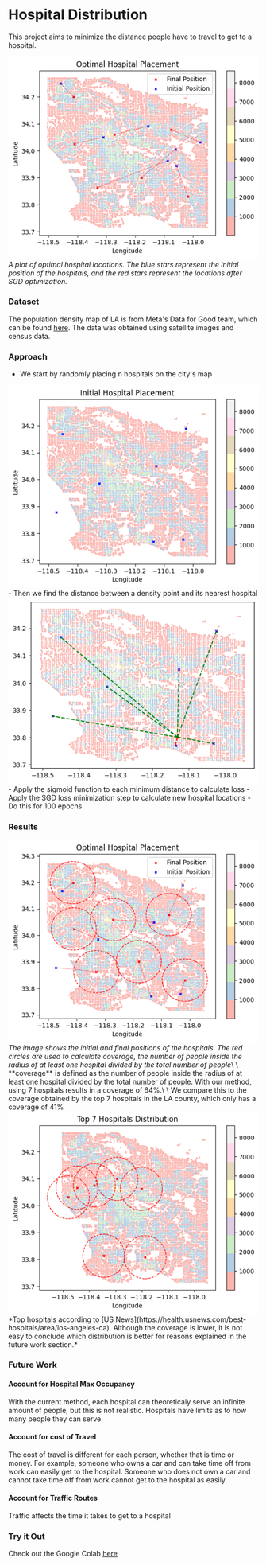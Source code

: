 <h1>Hospital Distribution</h1>

This project aims to minimize the distance people have to travel to get to a hospital.

<img src='images/hospital_placement.png'>
<em>A plot of optimal hospital locations. The blue stars represent the initial position of the hospitals, and the red stars represent the locations after SGD optimization.</em>

### Dataset
The population density map of LA is from Meta's Data for Good team, which can be found [here](https://dataforgood.facebook.com/dfg/tools/high-resolution-population-density-maps). The data was obtained using satellite images and census data. 

### Approach
- We start by randomly placing n hospitals on the city's map
<img src='images/init_hospital_placement.png'>
- Then we find the distance between a density point and its nearest hospital
<img src='images/min_distance_hospital.png'>
- Apply the sigmoid function to each minimum distance to calculate loss
- Apply the SGD loss minimization step to calculate new hospital locations
- Do this for 100 epochs

### Results
<img src='images/final_hospital_placement.png'>
<em>The image shows the initial and final positions of the hospitals. The red circles are used to calculate coverage, the number of people inside the radius of at least one hospital divided by the total number of people</em>\
\
**coverage** is defined as the number of people inside the radius of at least one hospital divided by the total number of people. With our method, using 7 hospitals results in a coverage of 64%.\
\
We compare this to the coverage obtained by the top 7 hospitals in the LA county, which only has a coverage of 41%
<img src='images/top_hospitals_placement.png'>
*Top hospitals according to [US News](https://health.usnews.com/best-hospitals/area/los-angeles-ca). Although the coverage is lower, it is not easy to conclude which distribution is better for reasons explained in the future work section.*


### Future Work
#### Account for Hospital Max Occupancy
With the current method, each hospital can theoreticaly serve an infinite amount of people, but this is not realistic. Hospitals have limits as to how many people they can serve.
#### Account for cost of Travel
The cost of travel is different for each person, whether that is time or money. For example, someone who owns a car and can take time off from work can easily get to the hospital. Someone who does not own a car and cannot take time off from work cannot get to the hospital as easily. 
#### Account for Traffic Routes
Traffic affects the time it takes to get to a hospital

### Try it Out
Check out the Google Colab [here](https://colab.research.google.com/drive/1NaczA0OB5WlobMhQ0ZK-92yGP_6CpvaW#scrollTo=FDhwSLKhV1BS)
